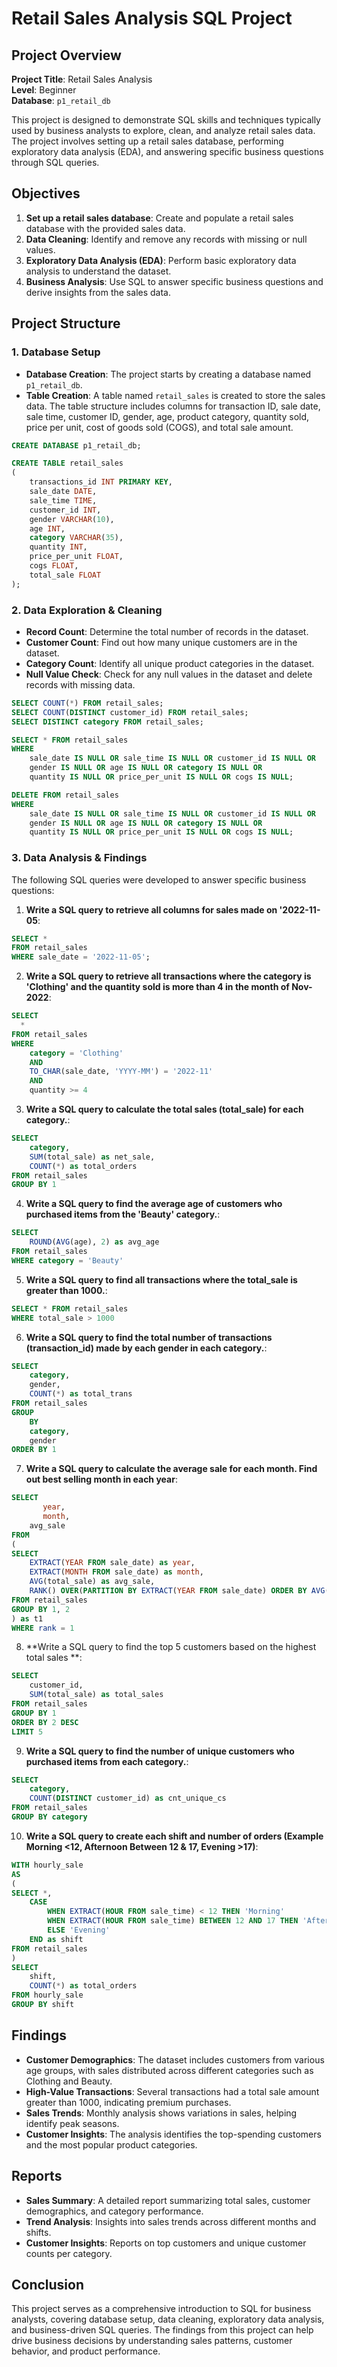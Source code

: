 # Retail Sales Analysis SQL Project

## Project Overview

**Project Title**: Retail Sales Analysis  
**Level**: Beginner  
**Database**: `p1_retail_db`

This project is designed to demonstrate SQL skills and techniques typically used by business analysts to explore, clean, and analyze retail sales data. The project involves setting up a retail sales database, performing exploratory data analysis (EDA), and answering specific business questions through SQL queries. 

## Objectives

1. **Set up a retail sales database**: Create and populate a retail sales database with the provided sales data.
2. **Data Cleaning**: Identify and remove any records with missing or null values.
3. **Exploratory Data Analysis (EDA)**: Perform basic exploratory data analysis to understand the dataset.
4. **Business Analysis**: Use SQL to answer specific business questions and derive insights from the sales data.

## Project Structure

### 1. Database Setup

- **Database Creation**: The project starts by creating a database named `p1_retail_db`.
- **Table Creation**: A table named `retail_sales` is created to store the sales data. The table structure includes columns for transaction ID, sale date, sale time, customer ID, gender, age, product category, quantity sold, price per unit, cost of goods sold (COGS), and total sale amount.

```sql
CREATE DATABASE p1_retail_db;

CREATE TABLE retail_sales
(
    transactions_id INT PRIMARY KEY,
    sale_date DATE,	
    sale_time TIME,
    customer_id INT,	
    gender VARCHAR(10),
    age INT,
    category VARCHAR(35),
    quantity INT,
    price_per_unit FLOAT,	
    cogs FLOAT,
    total_sale FLOAT
);
```

### 2. Data Exploration & Cleaning

- **Record Count**: Determine the total number of records in the dataset.
- **Customer Count**: Find out how many unique customers are in the dataset.
- **Category Count**: Identify all unique product categories in the dataset.
- **Null Value Check**: Check for any null values in the dataset and delete records with missing data.

```sql
SELECT COUNT(*) FROM retail_sales;
SELECT COUNT(DISTINCT customer_id) FROM retail_sales;
SELECT DISTINCT category FROM retail_sales;

SELECT * FROM retail_sales
WHERE 
    sale_date IS NULL OR sale_time IS NULL OR customer_id IS NULL OR 
    gender IS NULL OR age IS NULL OR category IS NULL OR 
    quantity IS NULL OR price_per_unit IS NULL OR cogs IS NULL;

DELETE FROM retail_sales
WHERE 
    sale_date IS NULL OR sale_time IS NULL OR customer_id IS NULL OR 
    gender IS NULL OR age IS NULL OR category IS NULL OR 
    quantity IS NULL OR price_per_unit IS NULL OR cogs IS NULL;
```

### 3. Data Analysis & Findings

The following SQL queries were developed to answer specific business questions:

1. **Write a SQL query to retrieve all columns for sales made on '2022-11-05**:
```sql
SELECT *
FROM retail_sales
WHERE sale_date = '2022-11-05';
```

2. **Write a SQL query to retrieve all transactions where the category is 'Clothing' and the quantity sold is more than 4 in the month of Nov-2022**:
```sql
SELECT 
  *
FROM retail_sales
WHERE 
    category = 'Clothing'
    AND 
    TO_CHAR(sale_date, 'YYYY-MM') = '2022-11'
    AND
    quantity >= 4
```

3. **Write a SQL query to calculate the total sales (total_sale) for each category.**:
```sql
SELECT 
    category,
    SUM(total_sale) as net_sale,
    COUNT(*) as total_orders
FROM retail_sales
GROUP BY 1
```

4. **Write a SQL query to find the average age of customers who purchased items from the 'Beauty' category.**:
```sql
SELECT
    ROUND(AVG(age), 2) as avg_age
FROM retail_sales
WHERE category = 'Beauty'
```

5. **Write a SQL query to find all transactions where the total_sale is greater than 1000.**:
```sql
SELECT * FROM retail_sales
WHERE total_sale > 1000
```

6. **Write a SQL query to find the total number of transactions (transaction_id) made by each gender in each category.**:
```sql
SELECT 
    category,
    gender,
    COUNT(*) as total_trans
FROM retail_sales
GROUP 
    BY 
    category,
    gender
ORDER BY 1
```

7. **Write a SQL query to calculate the average sale for each month. Find out best selling month in each year**:
```sql
SELECT 
       year,
       month,
    avg_sale
FROM 
(    
SELECT 
    EXTRACT(YEAR FROM sale_date) as year,
    EXTRACT(MONTH FROM sale_date) as month,
    AVG(total_sale) as avg_sale,
    RANK() OVER(PARTITION BY EXTRACT(YEAR FROM sale_date) ORDER BY AVG(total_sale) DESC) as rank
FROM retail_sales
GROUP BY 1, 2
) as t1
WHERE rank = 1
```

8. **Write a SQL query to find the top 5 customers based on the highest total sales **:
```sql
SELECT 
    customer_id,
    SUM(total_sale) as total_sales
FROM retail_sales
GROUP BY 1
ORDER BY 2 DESC
LIMIT 5
```

9. **Write a SQL query to find the number of unique customers who purchased items from each category.**:
```sql
SELECT 
    category,    
    COUNT(DISTINCT customer_id) as cnt_unique_cs
FROM retail_sales
GROUP BY category
```

10. **Write a SQL query to create each shift and number of orders (Example Morning <12, Afternoon Between 12 & 17, Evening >17)**:
```sql
WITH hourly_sale
AS
(
SELECT *,
    CASE
        WHEN EXTRACT(HOUR FROM sale_time) < 12 THEN 'Morning'
        WHEN EXTRACT(HOUR FROM sale_time) BETWEEN 12 AND 17 THEN 'Afternoon'
        ELSE 'Evening'
    END as shift
FROM retail_sales
)
SELECT 
    shift,
    COUNT(*) as total_orders    
FROM hourly_sale
GROUP BY shift
```

## Findings

- **Customer Demographics**: The dataset includes customers from various age groups, with sales distributed across different categories such as Clothing and Beauty.
- **High-Value Transactions**: Several transactions had a total sale amount greater than 1000, indicating premium purchases.
- **Sales Trends**: Monthly analysis shows variations in sales, helping identify peak seasons.
- **Customer Insights**: The analysis identifies the top-spending customers and the most popular product categories.

## Reports

- **Sales Summary**: A detailed report summarizing total sales, customer demographics, and category performance.
- **Trend Analysis**: Insights into sales trends across different months and shifts.
- **Customer Insights**: Reports on top customers and unique customer counts per category.

## Conclusion

This project serves as a comprehensive introduction to SQL for business analysts, covering database setup, data cleaning, exploratory data analysis, and business-driven SQL queries. The findings from this project can help drive business decisions by understanding sales patterns, customer behavior, and product performance.


